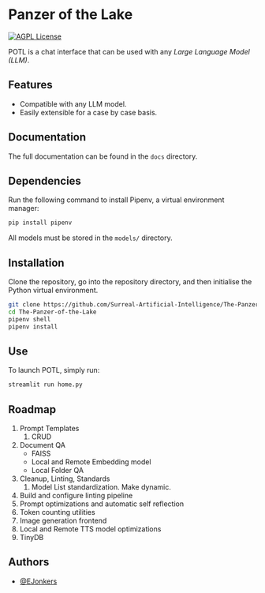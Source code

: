 # Panzer of the Lake

[![AGPL License](https://img.shields.io/badge/license-AGPL-blue.svg)](http://www.gnu.org/licenses/agpl-3.0)

POTL is a chat interface that can be used with any _Large Language Model (LLM)_.

## Features

- Compatible with any LLM model.
- Easily extensible for a case by case basis.

## Documentation

The full documentation can be found in the `docs` directory.

## Dependencies 

Run the following command to install Pipenv, a virtual environment manager:

```bash
pip install pipenv
```

All models must be stored in the `models/` directory.

## Installation

Clone the repository, go into the repository directory, and then initialise the
Python virtual environment.

```bash
git clone https://github.com/Surreal-Artificial-Intelligence/The-Panzer-of-the-Lake.git
cd The-Panzer-of-the-Lake
pipenv shell
pipenv install
```

## Use

To launch POTL, simply run:

```bash
streamlit run home.py
```

## Roadmap

1. Prompt Templates 
   1. CRUD
2. Document QA
   - FAISS
   - Local and Remote Embedding model
   - Local Folder QA
3. Cleanup, Linting, Standards
   1. Model List standardization. Make dynamic.
4. Build and configure linting pipeline 
5. Prompt optimizations and automatic self reflection
6. Token counting utilities
7. Image generation frontend
8. Local and Remote TTS model optimizations
9. TinyDB




## Authors

- [@EJonkers](https://www.gitlab.com/EJonkers)
